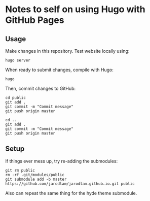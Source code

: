 # Notes to self on using Hugo with GitHub Pages

## Usage
Make changes in this repository. Test website locally using:
```
hugo server
```

When ready to submit changes, compile with Hugo:
```
hugo
```

Then, commit changes to GitHub:
```
cd public
git add .
git commit -m "Commit message"
git push origin master

cd ..
git add .
git commit -m "Commit message"
git push origin master
```

## Setup
If things ever mess up, try re-adding the submodules:
```
git rm public
rm -rf .git/modules/public
git submodule add -b master https://github.com/jarodlam/jarodlam.github.io.git public
```

Also can repeat the same thing for the hyde theme submodule.
